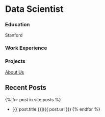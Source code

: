 # Data Scientist

### Education
Stanford

### Work Experience

### Projects

[About Us](about.md)

## Recent Posts
{% for post in site.posts %}
- [{{ post.title }}]({{ post.url }})
{% endfor %}
